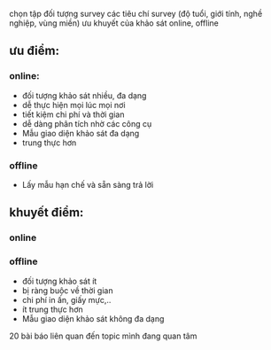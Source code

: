 chọn tập đối tượng survey 
các tiêu chí survey (độ tuổi, giới tính, nghề nghiệp, vùng miền)
ưu khuyết của khảo sát online, offline

## ưu điểm:
### online: 
- đối tượng khảo sát nhiều, đa dạng 
- dễ thực hiện mọi lúc mọi nơi
- tiết kiệm chi phí và thời gian
- dễ dàng phân tích nhờ các công cụ
- Mẫu giao diện khảo sát đa dạng
- trung thực hơn
### offline
- Lấy mẫu hạn chế và sẵn sàng trả lời

## khuyết điểm:
### online

### offline
- đối tượng khảo sát ít
- bị ràng buộc về thời gian
- chi phí in ấn, giấy mực,..
- ít trung thực hơn
- Mẫu giao diện khảo sát không đa dạng


20 bài báo liên quan đến topic mình đang quan tâm